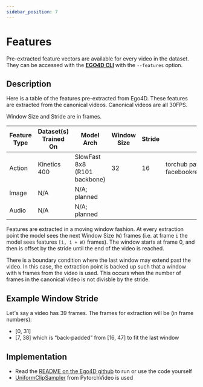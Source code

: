 ```yaml
---
sidebar_position: 7
---
```


# Features

Pre-extracted feature vectors are available for every video in the
dataset. They can be accessed with the **[EGO4D
CLI](https://github.com/facebookresearch/Ego4d/blob/main/ego4d/cli/README.md)**
with the `--features` option.


## Description

Here is a table of the features pre-extracted from Ego4D. These
features are extracted from the canonical videos. Canonical videos are
all 30FPS.

Window Size and Stride are in frames.

| Feature Type | Dataset(s) Trained On | Model Arch                   | Window Size | Stride | Model Weights Location                                    |
|--------------|-----------------------|------------------------------|-------------|--------|-----------------------------------------------------------|
| Action       | Kinetics 400          | SlowFast 8x8 (R101 backbone) | 32          | 16     | torchub path: facebookresearch/pytorchvideo/slowfast_r101 |
| Image        | N/A                   | N/A; planned                 |             |        |                                                           |
| Audio        | N/A                   | N/A; planned                 |             |        |                                                           |


Features are extracted in a moving window fashion. At every extraction
point the model sees the next Window Size (`W`) frames (i.e. at frame
`i` the model sees features `[i, i + W)` frames). The window starts at
frame 0, and then is offset by the stride until the end of the video
is reached.

There is a boundary condition where the last window may extend past
the video. In this case, the extraction point is backed up such that a
window with `W` frames from the video is used. This occurs when the
number of frames in the canonical video is not divisble by the stride.


## Example Window Stride

Let's say a video has 39 frames. The frames for extraction will be (in frame numbers):

- [0, 31]
- [7, 38] which is “back-padded” from [16, 47] to fit the last window

## Implementation

- Read the [README on the Ego4D github](https://github.com/facebookresearch/Ego4d/tree/main/ego4d/features) to run or use the code yourself
- [UniformClipSampler](https://pytorchvideo.readthedocs.io/en/latest/api/data/data.html?highlight=ClipSampler#pytorchvideo.data.UniformClipSampler) from PytorchVideo is used
